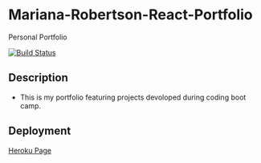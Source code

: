 # Mariana-Robertson-React-Portfolio

Personal Portfolio

[![Build Status](https://img.shields.io/badge/Project%20title-React--Portfolio-blue)](https://img.shields.io/badge/Project%20title-React--Portfolio-blue)


## Description

* This is my portfolio featuring projects devoloped during coding boot camp.

## Deployment

[Heroku Page](hhttps://frozen-refuge-50681.herokuapp.com/)


